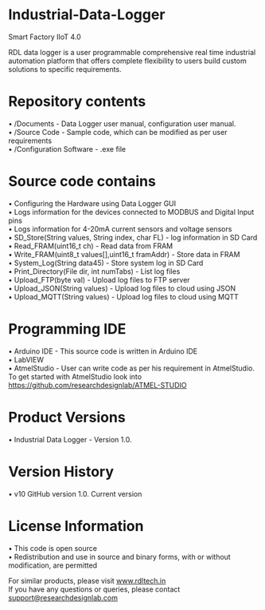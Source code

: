 # Industrial-Data-Logger
Smart Factory IIoT 4.0

RDL data logger is a user programmable comprehensive real time industrial automation platform that offers complete flexibility to users build custom solutions to specific requirements. 

# Repository contents
• /Documents - Data Logger user manual, configuration user manual.                                                                       
• /Source Code - Sample code, which can be modified as per user requirements                                                             
• /Configuration Software - .exe file

# Source code contains
• Configuring the Hardware using Data Logger GUI                                                                                         
• Logs information for the devices connected to MODBUS and Digital Input pins                                                                                                                    
• Logs information for 4-20mA current sensors and voltage sensors                                                                       
• SD_Store(String values, String index, char FL) - log information in SD Card                                                           
• Read_FRAM(uint16_t ch) - Read data from FRAM                                                                                           
• Write_FRAM(uint8_t values[],uint16_t framAddr) - Store data in FRAM                                                                   
• System_Log(String data45) - Store system log in SD Card                                                                               
• Print_Directory(File dir, int numTabs) - List log files                                                                               
• Upload_FTP(byte val) -  Upload log files to FTP server                                                                                 
• Upload_JSON(String values) -  Upload log files to cloud using JSON                                                                   
• Upload_MQTT(String values) -  Upload log files to cloud using MQTT                                                                     

# Programming IDE
• Arduino IDE - This source code is written in Arduino IDE                                                                               
• LabVIEW                                                                                                                               
• AtmelStudio - User can write code as per his requirement in AtmelStudio.                                                               
                To get started with AtmelStudio look into https://github.com/researchdesignlab/ATMEL-STUDIO  
		
# Product Versions
• Industrial Data Logger - Version 1.0.

# Version History
• v10 GitHub version 1.0. Current version

# License Information
• This code is open source                                                                                                               
• Redistribution and use in source and binary forms, with or without modification, are permitted

For similar products, please visit www.rdltech.in                                                                                       
If you have any questions or queries, please contact support@researchdesignlab.com
